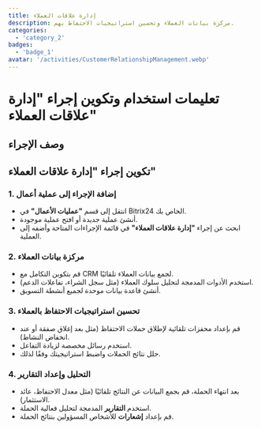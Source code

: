 ```yaml
---
title: إدارة علاقات العملاء
description: مركزة بيانات العملاء وتحسين استراتيجيات الاحتفاظ بهم.
categories: 
  - 'category_2'
badges: 
  - 'badge_1'
avatar: '/activities/CustomerRelationshipManagement.webp'
---
```


# تعليمات استخدام وتكوين إجراء "إدارة علاقات العملاء"

## وصف الإجراء

## **تكوين إجراء "إدارة علاقات العملاء"**

### 1. إضافة الإجراء إلى عملية أعمال
- انتقل إلى قسم **"عمليات الأعمال"** في Bitrix24 الخاص بك.
- أنشئ عملية جديدة أو افتح عملية موجودة.
- ابحث عن إجراء **"إدارة علاقات العملاء"** في قائمة الإجراءات المتاحة وأضفه إلى العملية.

### 2. مركزة بيانات العملاء
- قم بتكوين التكامل مع CRM لجمع بيانات العملاء تلقائيًا.
- استخدم الأدوات المدمجة لتحليل سلوك العملاء (مثل سجل الشراء، تفاعلات الدعم).
- أنشئ قاعدة بيانات موحدة لجميع أنشطة التسويق.

### 3. تحسين استراتيجيات الاحتفاظ بالعملاء
- قم بإعداد محفزات تلقائية لإطلاق حملات الاحتفاظ (مثل بعد إغلاق صفقة أو عند انخفاض النشاط).
- استخدم رسائل مخصصة لزيادة التفاعل.
- حلل نتائج الحملات واضبط استراتيجيتك وفقًا لذلك.

### 4. التحليل وإعداد التقارير
- بعد انتهاء الحملة، قم بجمع البيانات عن النتائج تلقائيًا (مثل معدل الاحتفاظ، عائد الاستثمار).
- استخدم **التقارير** المدمجة لتحليل فعالية الحملة.
- قم بإعداد **إشعارات** للأشخاص المسؤولين بنتائج الحملة.
